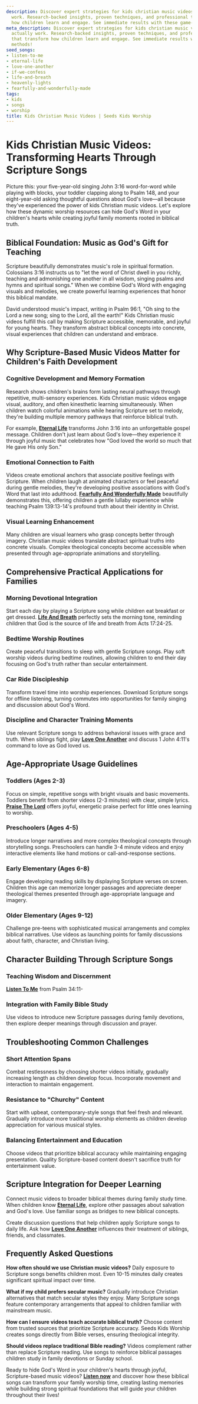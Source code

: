 ```yaml
---
description: Discover expert strategies for kids christian music videos that actually
  work. Research-backed insights, proven techniques, and professional tips that transform
  how children learn and engage. See immediate results with these game-changing methods!
meta_description: Discover expert strategies for kids christian music videos that
  actually work. Research-backed insights, proven techniques, and professional tips
  that transform how children learn and engage. See immediate results with these game-changing
  methods!
seed_songs:
- listen-to-me
- eternal-life
- love-one-another
- if-we-confess
- life-and-breath
- heavenly-lights
- fearfully-and-wonderfully-made
tags:
- kids
- songs
- worship
title: Kids Christian Music Videos | Seeds Kids Worship
---
```

# Kids Christian Music Videos: Transforming Hearts Through Scripture Songs

Picture this: your five-year-old singing John 3:16 word-for-word while playing with blocks, your toddler clapping along to Psalm 148, and your eight-year-old asking thoughtful questions about God's love—all because they've experienced the power of kids Christian music videos. Let's explore how these dynamic worship resources can hide God's Word in your children's hearts while creating joyful family moments rooted in biblical truth.

## Biblical Foundation: Music as God's Gift for Teaching

Scripture beautifully demonstrates music's role in spiritual formation. Colossians 3:16 instructs us to "let the word of Christ dwell in you richly, teaching and admonishing one another in all wisdom, singing psalms and hymns and spiritual songs." When we combine God's Word with engaging visuals and melodies, we create powerful learning experiences that honor this biblical mandate.

David understood music's impact, writing in Psalm 96:1, "Oh sing to the Lord a new song; sing to the Lord, all the earth!" Kids Christian music videos fulfill this call by making Scripture accessible, memorable, and joyful for young hearts. They transform abstract biblical concepts into concrete, visual experiences that children can understand and embrace.

## Why Scripture-Based Music Videos Matter for Children's Faith Development

### Cognitive Development and Memory Formation
Research shows children's brains form lasting neural pathways through repetitive, multi-sensory experiences. Kids Christian music videos engage visual, auditory, and often kinesthetic learning simultaneously. When children watch colorful animations while hearing Scripture set to melody, they're building multiple memory pathways that reinforce biblical truth.

For example, **[Eternal Life](https://seedskidsworship.com/product/eternal-life-john-316-3/)** transforms John 3:16 into an unforgettable gospel message. Children don't just learn about God's love—they experience it through joyful music that celebrates how "God loved the world so much that He gave His only Son."

### Emotional Connection to Faith
Videos create emotional anchors that associate positive feelings with Scripture. When children laugh at animated characters or feel peaceful during gentle melodies, they're developing positive associations with God's Word that last into adulthood. **[Fearfully And Wonderfully Made](https://seedskidsworship.com/product/fearfully-and-wonderfully-made-psalm-13913-14/)** beautifully demonstrates this, offering children a gentle lullaby experience while teaching Psalm 139:13-14's profound truth about their identity in Christ.

### Visual Learning Enhancement
Many children are visual learners who grasp concepts better through imagery. Christian music videos translate abstract spiritual truths into concrete visuals. Complex theological concepts become accessible when presented through age-appropriate animations and storytelling.

## Comprehensive Practical Applications for Families

### Morning Devotional Integration
Start each day by playing a Scripture song while children eat breakfast or get dressed. **[Life And Breath](https://seedskidsworship.com/product/life-and-breath-acts-1724-25/)** perfectly sets the morning tone, reminding children that God is the source of life and breath from Acts 17:24-25.

### Bedtime Worship Routines
Create peaceful transitions to sleep with gentle Scripture songs. Play soft worship videos during bedtime routines, allowing children to end their day focusing on God's truth rather than secular entertainment.

### Car Ride Discipleship
Transform travel time into worship experiences. Download Scripture songs for offline listening, turning commutes into opportunities for family singing and discussion about God's Word.

### Discipline and Character Training Moments
Use relevant Scripture songs to address behavioral issues with grace and truth. When siblings fight, play **[Love One Another](https://seedskidsworship.com/product/love-one-another-1-john-411/)** and discuss 1 John 4:11's command to love as God loved us.

## Age-Appropriate Usage Guidelines

### Toddlers (Ages 2-3)
Focus on simple, repetitive songs with bright visuals and basic movements. Toddlers benefit from shorter videos (2-3 minutes) with clear, simple lyrics. **[Praise The Lord](https://seedskidsworship.com/product/praise-the-lord-psalm-1451-5/)** offers joyful, energetic praise perfect for little ones learning to worship.

### Preschoolers (Ages 4-5)
Introduce longer narratives and more complex theological concepts through storytelling songs. Preschoolers can handle 3-4 minute videos and enjoy interactive elements like hand motions or call-and-response sections.

### Early Elementary (Ages 6-8)
Engage developing reading skills by displaying Scripture verses on screen. Children this age can memorize longer passages and appreciate deeper theological themes presented through age-appropriate language and imagery.

### Older Elementary (Ages 9-12)
Challenge pre-teens with sophisticated musical arrangements and complex biblical narratives. Use videos as launching points for family discussions about faith, character, and Christian living.

## Character Building Through Scripture Songs

### Teaching Wisdom and Discernment
**[Listen To Me](https://seedskidsworship.com/product/listen-to-me-psalm-3411-14/)** from Psalm 34:11-

### Integration with Family Bible Study
Use videos to introduce new Scripture passages during family devotions, then explore deeper meanings through discussion and prayer.

## Troubleshooting Common Challenges

### Short Attention Spans
Combat restlessness by choosing shorter videos initially, gradually increasing length as children develop focus. Incorporate movement and interaction to maintain engagement.

### Resistance to "Churchy" Content
Start with upbeat, contemporary-style songs that feel fresh and relevant. Gradually introduce more traditional worship elements as children develop appreciation for various musical styles.

### Balancing Entertainment and Education
Choose videos that prioritize biblical accuracy while maintaining engaging presentation. Quality Scripture-based content doesn't sacrifice truth for entertainment value.

## Scripture Integration for Deeper Learning

Connect music videos to broader biblical themes during family study time. When children know **[Eternal Life](https://seedskidsworship.com/product/eternal-life-john-316-3/)**, explore other passages about salvation and God's love. Use familiar songs as bridges to new biblical concepts.

Create discussion questions that help children apply Scripture songs to daily life. Ask how **[Love One Another](https://seedskidsworship.com/product/love-one-another-1-john-411/)** influences their treatment of siblings, friends, and classmates.

## Frequently Asked Questions

**How often should we use Christian music videos?** Daily exposure to Scripture songs benefits children most. Even 10-15 minutes daily creates significant spiritual impact over time.

**What if my child prefers secular music?** Gradually introduce Christian alternatives that match secular styles they enjoy. Many Scripture songs feature contemporary arrangements that appeal to children familiar with mainstream music.

**How can I ensure videos teach accurate biblical truth?** Choose content from trusted sources that prioritize Scripture accuracy. Seeds Kids Worship creates songs directly from Bible verses, ensuring theological integrity.

**Should videos replace traditional Bible reading?** Videos complement rather than replace Scripture reading. Use songs to reinforce biblical passages children study in family devotions or Sunday school.

Ready to hide God's Word in your children's hearts through joyful, Scripture-based music videos? **[Listen now](https://seedskidsworship.com/)** and discover how these biblical songs can transform your family worship time, creating lasting memories while building strong spiritual foundations that will guide your children throughout their lives!

<script type="application/ld+json">
{
  "@context": "https://schema.org",
  "@type": "Article",
  "headline": "Kids Christian Music Videos",
  "author": {
    "@type": "Organization",
    "name": "Seeds Kids Worship"
  },
  "publisher": {
    "@type": "Organization",
    "name": "Seeds Kids Worship",
    "logo": {
      "@type": "ImageObject",
      "url": "https://seedskidsworship.com/logo.png"
    }
  },
  "datePublished": "2025-09-04T15:22:10.146306",
  "dateModified": "2025-09-04T15:22:10.146335",
  "description": "Discover expert strategies for kids christian music videos that actually work. Research-backed insights, proven techniques, and professional tips that transform",
  "mainEntityOfPage": {
    "@type": "WebPage",
    "@id": "https://seedskidsworship.com/activities/kids-christian-music-videos/"
  }
}
</script>

<script type="application/ld+json">
{
  "@context": "https://schema.org",
  "@type": "Product",
  "name": "Listen To Me",
  "description": "A wisdom song about listening to God's instruction",
  "url": "https://seedskidsworship.com/product/listen-to-me-psalm-3411-14/",
  "brand": {
    "@type": "Brand",
    "name": "Seeds Kids Worship"
  },
  "category": "Children's Christian Music",
  "album": "Seeds of Purpose"
}
</script>

<script type="application/ld+json">
{
  "@context": "https://schema.org",
  "@type": "Product",
  "name": "Eternal Life",
  "description": "Based on John 3:16, this song celebrates the gospel by reminding children that God loved the world so much that He gave His only Son, so that whoever believes in Him will have eternal life.",
  "url": "https://seedskidsworship.com/product/eternal-life-john-316-3/",
  "brand": {
    "@type": "Brand",
    "name": "Seeds Kids Worship"
  },
  "category": "Children's Christian Music",
  "album": "Seeds of Faith"
}
</script>

<script type="application/ld+json">
{
  "@context": "https://schema.org",
  "@type": "Product",
  "name": "Love One Another",
  "description": "Love song teaching children to love one another as God loved us from 1 John 4:11",
  "url": "https://seedskidsworship.com/product/love-one-another-1-
